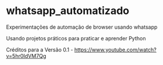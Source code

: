 # whatsapp_automatizado
Experimentações de automação de browser usando whatsapp  

Usando projetos práticos para praticar e aprender Python  

Créditos para a Versão 0.1 - https://www.youtube.com/watch?v=5hr0IdVM7Qg

